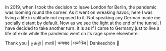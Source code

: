 In 2019, when I took the decision to leave London for Berlin, the pandemic was looming round the corner. As it went on wreaking havoc, here I was living a life in solitude not exposed to it. Not speaking any German made me socially distant by default. Now as we see the light at the end of the tunnel, I have decided to take another turn. It is as if I came to Germany just to live a life of exile while the pandemic went on its rage spree elsewhere.

<span align='center'>Thank you | நன்றி | നന്ദി | धन्यवाद | धन्योस्मि | Dankeschön 🙏</span>
